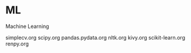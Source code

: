 # ML
Machine Learning

simplecv.org
scipy.org
pandas.pydata.org
nltk.org
kivy.org
scikit-learn.org
renpy.org
